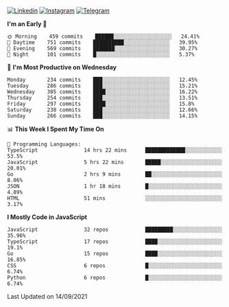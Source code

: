 [![Linkedin](https://img.shields.io/badge/-Archie-blue?style=flat-square&labelColor=gray&logo=Linkedin&logoColor=white&link=https://www.linkedin.com/in/archisdi)](https://www.linkedin.com/in/archisdi)
[![Instagram](https://img.shields.io/badge/-@archisdi-orange?style=flat-square&labelColor=gray&logo=Instagram&logoColor=white&link=https://www.instagram.com/archisdi)](https://www.instagram.com/archisdi)
[![Telegram](https://img.shields.io/badge/-aai-informational?style=flat-square&labelColor=gray&logo=telegram&logoColor=white&link=https://t.me/archisdi)](https://t.me/archisdi)

<!--START_SECTION:waka-->
**I'm an Early 🐤** 

```text
🌞 Morning    459 commits    ██████░░░░░░░░░░░░░░░░░░░   24.41% 
🌆 Daytime    751 commits    ██████████░░░░░░░░░░░░░░░   39.95% 
🌃 Evening    569 commits    ███████░░░░░░░░░░░░░░░░░░   30.27% 
🌙 Night      101 commits    █░░░░░░░░░░░░░░░░░░░░░░░░   5.37%

```
📅 **I'm Most Productive on Wednesday** 

```text
Monday       234 commits    ███░░░░░░░░░░░░░░░░░░░░░░   12.45% 
Tuesday      286 commits    ███░░░░░░░░░░░░░░░░░░░░░░   15.21% 
Wednesday    305 commits    ████░░░░░░░░░░░░░░░░░░░░░   16.22% 
Thursday     254 commits    ███░░░░░░░░░░░░░░░░░░░░░░   13.51% 
Friday       297 commits    ████░░░░░░░░░░░░░░░░░░░░░   15.8% 
Saturday     238 commits    ███░░░░░░░░░░░░░░░░░░░░░░   12.66% 
Sunday       266 commits    ███░░░░░░░░░░░░░░░░░░░░░░   14.15%

```


📊 **This Week I Spent My Time On** 

```text
💬 Programming Languages: 
TypeScript               14 hrs 22 mins      █████████████░░░░░░░░░░░░   53.5% 
JavaScript               5 hrs 22 mins       █████░░░░░░░░░░░░░░░░░░░░   20.01% 
Go                       2 hrs 9 mins        ██░░░░░░░░░░░░░░░░░░░░░░░   8.06% 
JSON                     1 hr 18 mins        █░░░░░░░░░░░░░░░░░░░░░░░░   4.89% 
HTML                     51 mins             ░░░░░░░░░░░░░░░░░░░░░░░░░   3.17%

```

**I Mostly Code in JavaScript** 

```text
JavaScript               32 repos            █████████░░░░░░░░░░░░░░░░   35.96% 
TypeScript               17 repos            ████░░░░░░░░░░░░░░░░░░░░░   19.1% 
Go                       15 repos            ████░░░░░░░░░░░░░░░░░░░░░   16.85% 
CSS                      6 repos             █░░░░░░░░░░░░░░░░░░░░░░░░   6.74% 
Python                   6 repos             █░░░░░░░░░░░░░░░░░░░░░░░░   6.74%

```



 Last Updated on 14/09/2021
<!--END_SECTION:waka-->